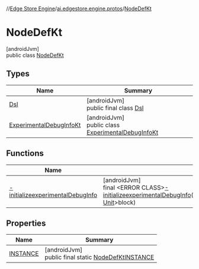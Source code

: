//[Edge Store Engine](../../../index.md)/[ai.edgestore.engine.protos](../index.md)/[NodeDefKt](index.md)

# NodeDefKt

[androidJvm]\
public class [NodeDefKt](index.md)

## Types

| Name | Summary |
|---|---|
| [Dsl](-dsl/index.md) | [androidJvm]<br>public final class [Dsl](-dsl/index.md) |
| [ExperimentalDebugInfoKt](-experimental-debug-info-kt/index.md) | [androidJvm]<br>public class [ExperimentalDebugInfoKt](-experimental-debug-info-kt/index.md) |

## Functions

| Name | Summary |
|---|---|
| [-initializeexperimentalDebugInfo](-initializeexperimental-debug-info.md) | [androidJvm]<br>final &lt;ERROR CLASS&gt;[-initializeexperimentalDebugInfo](-initializeexperimental-debug-info.md)(Function1&lt;[NodeDefKt.ExperimentalDebugInfoKt.Dsl](-experimental-debug-info-kt/-dsl/index.md), [Unit](https://kotlinlang.org/api/latest/jvm/stdlib/kotlin/-unit/index.html)&gt;block) |

## Properties

| Name | Summary |
|---|---|
| [INSTANCE](index.md#175524477%2FProperties%2F-89531115) | [androidJvm]<br>public final static [NodeDefKt](index.md)[INSTANCE](index.md#175524477%2FProperties%2F-89531115) |
